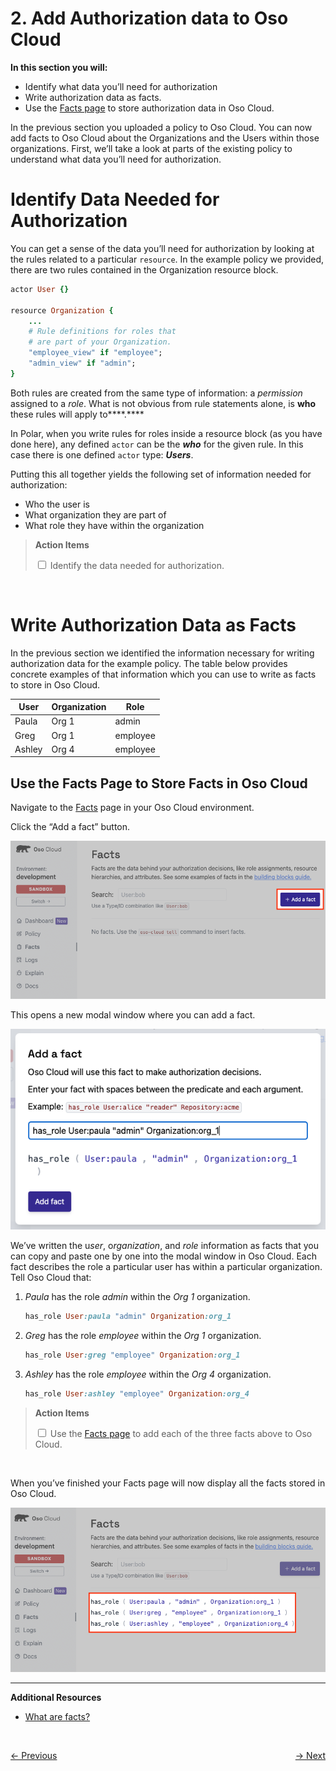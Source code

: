 # 2. Add Authorization data to Oso Cloud

**In this section you will:**

- Identify what data you’ll need for authorization
- Write authorization data as facts.
- Use the [Facts page](https://ui.osohq.com/facts/) to store authorization data in Oso Cloud.

In the previous section you uploaded a policy to Oso Cloud. You can now add facts to Oso Cloud about the Organizations and the Users within those organizations. First, we’ll take a look at parts of the existing policy to understand what data you’ll need for authorization.

# Identify Data Needed for Authorization

You can get a sense of the data you’ll need for authorization by looking at the rules related to a particular `resource`. In the example policy we provided, there are two rules contained in the Organization resource block.

```ruby
actor User {}

resource Organization {
	...
    # Rule definitions for roles that
    # are part of your Organization.
    "employee_view" if "employee";
    "admin_view" if "admin";
}
```

Both rules are created from the same type of information: a *permission* assigned to a *role*. What is not obvious from rule statements alone, is ****who**** these rules will apply to****.****

In Polar, when you write rules for roles inside a resource block (as you have done here), any defined `actor` can be the ***who*** for the given rule. In this case there is one defined `actor` type: *****Users*****.

Putting this all together yields the following set of information needed for authorization:

- Who the user is
- What organization they are part of
- What role they have within the organization

> **Action Items**
> <div>
>   <input type="checkbox" name="ai_0">
>   <label for="ai_0">Identify the data needed for authorization.</label>
> </div>
</br>

# Write Authorization Data as Facts

In the previous section we identified the information necessary for writing authorization data for the example policy. The table below provides concrete examples of that information which you can use to write as facts to store in Oso Cloud.

| User | Organization | Role |
| --- | --- | --- |
| Paula | Org 1 | admin |
| Greg | Org 1 | employee |
| Ashley | Org 4 | employee |

## Use the Facts Page to Store Facts in Oso Cloud

Navigate to the [Facts](https://ui.osohq.com/facts/) page in your Oso Cloud environment.

Click the “Add a fact” button.

![facts-page-2.png](./images/facts-page-2.png)

This opens a new modal window where you can add a fact.

![facts-page-3.png](./images/facts-page-3.png)

We’ve written the u*ser*, o*rganization*, and *role* information as facts that you can copy and paste one by one into the modal window in Oso Cloud. Each fact describes the role a particular user has within a particular organization. Tell Oso Cloud that:

1. *Paula* has the role *admin* within the *Org 1* organization.
    ```ruby
    has_role User:paula "admin" Organization:org_1
    ```

1. *Greg* has the role *employee* within the *Org 1* organization.
    ```ruby
    has_role User:greg "employee" Organization:org_1
    ```

1. *Ashley* has the role *employee* within the *Org 4* organization.
    ```ruby
    has_role User:ashley "employee" Organization:org_4
    ```
> **Action Items**
> <div>
>   <input type="checkbox" name="ai_0">
>   <label for="ai_0">Use the <a href="https://ui.osohq.com/facts/">Facts page</a> to add each of the three facts above to Oso Cloud.</label>
> </div>
</br>

When you’ve finished your Facts page will now display all the facts stored in Oso Cloud.

![facts-page-4.png](./images/facts-page-4.png)

---

**Additional Resources**

- [What are facts?](https://www.osohq.com/docs/reference/glossary#facts)

</br>
<p style="text-align:left;">
    <a href="1-model-your-app-authz.md">← Previous</a>
    <span style="float:right;">
        <a href="3-perform-authz-checks.md">→ Next</a>
    </span>
</p>
